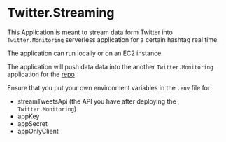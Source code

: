 # Twitter.Streaming

This Application is meant to stream data form Twitter into `Twitter.Monitoring` serverless application for a certain hashtag real time.

The application can run locally or on an EC2 instance.

The application will push data data into the another `Twitter.Monitoring` application for the [repo](#https://github.com/TarikZiyad1/Twitter.Monitoring)

Ensure that you put your own environment variables in the `.env` file for:

- streamTweetsApi (the API you have after deploying the `Twitter.Monitoring`)
- appKey
- appSecret
- appOnlyClient
  